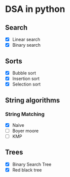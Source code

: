 # DSA in python

## Search
- [x] Linear search
- [x] Binary search

## Sorts
- [x] Bubble sort
- [x] Insertion sort
- [x] Selection sort

## String algorithms
### String Matching
- [x] Naive
- [ ] Boyer moore
- [ ] KMP

## Trees
- [x] Binary Search Tree
- [x] Red black tree